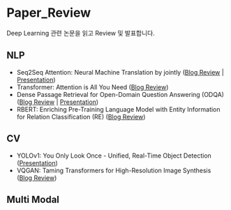 # Paper_Review
Deep Learning 관련 논문을 읽고 Review 및 발표합니다.

## NLP
- Seq2Seq Attention: Neural Machine Translation by jointly ([Blog Review](#https://jjonhwa.github.io/booststudy/2021/09/12/booststudy-paper-Bahdanau_Attention/) | [Presentation](#https://github.com/jjonhwa/Paper_Review/blob/main/Seq2seq_Attention.pdf))
- Transformer: Attention is All You Need ([Blog Review](#https://jjonhwa.github.io/booststudy/2021/08/19/booststudy-paper-Transformer/))
- Dense Passage Retrieval for Open-Domain Question Answering (ODQA) ([Blog Review](#https://jjonhwa.github.io/booststudy/2021/10/19/booststudy-paper-DPR_for_ODQA_Paper_Reading/) | [Presentation](#https://github.com/jjonhwa/Paper_Review/blob/main/Dense%20Passage%20Retrieval%20for%20Open-Domain%20Question%20Answering.pdf))
- RBERT: Enriching Pre-Training Language Model with Entity Information for Relation Classification (RE) ([Blog Review](#https://jjonhwa.github.io/booststudy/2022/02/13/booststudy-paper-RBERT/))

## CV
- YOLOv1: You Only Look Once - Unified, Real-Time Object Detection ([Presentation](#https://github.com/jjonhwa/Paper_Review/blob/main/YOLOv1_Paper_Review.pdf)) 
- VQGAN: Taming Transformers for High-Resolution Image Synthesis ([Blog Review](#https://jjonhwa.github.io/booststudy/2021/12/24/booststudy-paper-VQGAN/))

## Multi Modal
